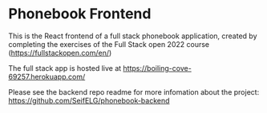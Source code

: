 # Phonebook Frontend

This is the React frontend of a full stack phonebook application, created by completing the exercises of the Full Stack open 2022 course (https://fullstackopen.com/en/)

The full stack app is hosted live at https://boiling-cove-69257.herokuapp.com/

Please see the backend repo readme for more infomation about the project: https://github.com/SeifELG/phonebook-backend